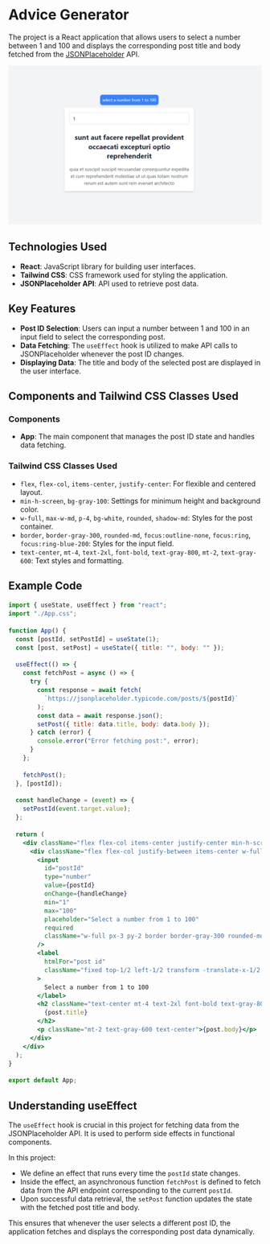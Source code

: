 # Advice Generator

The project is a React application that allows users to select a number between 1 and 100 and displays the corresponding post title and body fetched from the [JSONPlaceholder](https://jsonplaceholder.typicode.com/posts) API.

![screenshot](./public/screenshot.png)

## Technologies Used

- **React**: JavaScript library for building user interfaces.
- **Tailwind CSS**: CSS framework used for styling the application.
- **JSONPlaceholder API**: API used to retrieve post data.

## Key Features

- **Post ID Selection**: Users can input a number between 1 and 100 in an input field to select the corresponding post.
- **Data Fetching**: The `useEffect` hook is utilized to make API calls to JSONPlaceholder whenever the post ID changes.
- **Displaying Data**: The title and body of the selected post are displayed in the user interface.

## Components and Tailwind CSS Classes Used

### Components

- **App**: The main component that manages the post ID state and handles data fetching.

### Tailwind CSS Classes Used

- `flex`, `flex-col`, `items-center`, `justify-center`: For flexible and centered layout.
- `min-h-screen`, `bg-gray-100`: Settings for minimum height and background color.
- `w-full`, `max-w-md`, `p-4`, `bg-white`, `rounded`, `shadow-md`: Styles for the post container.
- `border`, `border-gray-300`, `rounded-md`, `focus:outline-none`, `focus:ring`, `focus:ring-blue-200`: Styles for the input field.
- `text-center`, `mt-4`, `text-2xl`, `font-bold`, `text-gray-800`, `mt-2`, `text-gray-600`: Text styles and formatting.

## Example Code

```jsx
import { useState, useEffect } from "react";
import "./App.css";

function App() {
  const [postId, setPostId] = useState(1);
  const [post, setPost] = useState({ title: "", body: "" });

  useEffect(() => {
    const fetchPost = async () => {
      try {
        const response = await fetch(
          `https://jsonplaceholder.typicode.com/posts/${postId}`
        );
        const data = await response.json();
        setPost({ title: data.title, body: data.body });
      } catch (error) {
        console.error("Error fetching post:", error);
      }
    };

    fetchPost();
  }, [postId]);

  const handleChange = (event) => {
    setPostId(event.target.value);
  };

  return (
    <div className="flex flex-col items-center justify-center min-h-screen bg-gray-100">
      <div className="flex flex-col justify-between items-center w-full max-w-md p-4 bg-white rounded shadow-md h-72">
        <input
          id="postId"
          type="number"
          value={postId}
          onChange={handleChange}
          min="1"
          max="100"
          placeholder="Select a number from 1 to 100"
          required
          className="w-full px-3 py-2 border border-gray-300 rounded-md focus:outline-none focus:ring focus:ring-blue-200"
        />
        <label
          htmlFor="post id"
          className="fixed top-1/2 left-1/2 transform -translate-x-1/2 -translate-y-[calc(40%+11rem)] shadow-md text-sm bg-blue-500 text-white p-2 rounded-lg"
        >
          Select a number from 1 to 100
        </label>
        <h2 className="text-center mt-4 text-2xl font-bold text-gray-800">
          {post.title}
        </h2>
        <p className="mt-2 text-gray-600 text-center">{post.body}</p>
      </div>
    </div>
  );
}

export default App;
```

## Understanding useEffect

The `useEffect` hook is crucial in this project for fetching data from the JSONPlaceholder API. It is used to perform side effects in functional components.

In this project:

- We define an effect that runs every time the `postId` state changes.
- Inside the effect, an asynchronous function `fetchPost` is defined to fetch data from the API endpoint corresponding to the current `postId`.
- Upon successful data retrieval, the `setPost` function updates the state with the fetched post title and body.

This ensures that whenever the user selects a different post ID, the application fetches and displays the corresponding post data dynamically.
